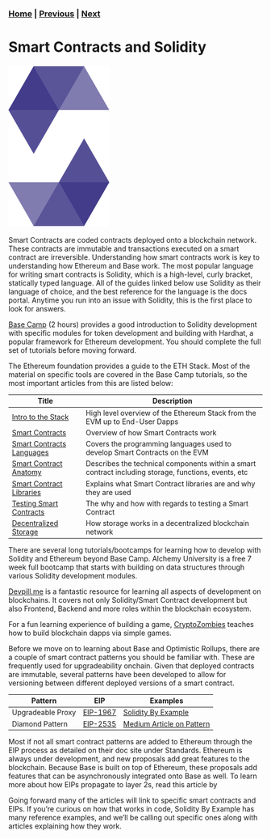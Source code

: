 ### [Home](../README.md) | [Previous](../ethereum/index.md) | [Next](../base/index.md)

# Smart Contracts and Solidity

<p><img src="./logo.svg"/></p>

Smart Contracts are coded contracts deployed onto a blockchain network. These
contracts are immutable and transactions executed on a smart contract are
irreversible. Understanding how smart contracts work is key to understanding how
Ethereum and Base work. The most popular language for writing smart contracts is
Solidity, which is a high-level, curly bracket, statically typed language. All of
the guides linked below use Solidity as their language of choice, and the best
reference for the language is the docs portal. Anytime you run into an issue with
Solidity, this is the first place to look for answers.

[Base Camp](https://docs.base.org/base-camp/docs/introduction-to-solidity/introduction-to-solidity-overview)
(2 hours) provides a good introduction to Solidity development with specific modules for
token development and building with Hardhat, a popular framework for Ethereum
development. You should complete the full set of tutorials before moving forward.

The Ethereum foundation provides a guide to the ETH Stack. Most of the material
on specific tools are covered in the Base Camp tutorials, so the most important
articles from this are listed below:

| Title                                                                                           | Description                                                                                          |
| ----------------------------------------------------------------------------------------------- | ---------------------------------------------------------------------------------------------------- |
| [Intro to the Stack](https://ethereum.org/en/developers/docs/ethereum-stack/)                   | High level overview of the Ethereum Stack from the EVM up to End-User Dapps                          |
| [Smart Contracts](https://ethereum.org/en/developers/docs/smart-contracts/)                     | Overview of how Smart Contracts work                                                                 |
| [Smart Contracts Languages](https://ethereum.org/en/developers/docs/smart-contracts/languages/) | Covers the programming languages used to develop Smart Contracts on the EVM                          |
| [Smart Contract Anatomy](https://ethereum.org/en/developers/docs/smart-contracts/anatomy/)      | Describes the technical components within a smart contract including storage, functions, events, etc |
| [Smart Contract Libraries](https://ethereum.org/en/developers/docs/smart-contracts/libraries/)  | Explains what Smart Contract libraries are and why they are used                                     |
| [Testing Smart Contracts](https://ethereum.org/en/developers/docs/smart-contracts/testing/)     | The why and how with regards to testing a Smart Contract                                             |
| [Decentralized Storage](https://ethereum.org/en/developers/docs/storage/)                       | How storage works in a decentralized blockchain network                                              |

There are several long tutorials/bootcamps for learning how to develop with
Solidity and Ethereum beyond Base Camp. Alchemy University is a free 7 week full
bootcamp that starts with building on data structures through various Solidity
development modules.

[Devpill.me](https://Devpill.me) is a fantastic resource for learning all aspects of
development on blockchains. It covers not only Solidity/Smart Contract
development but also Frontend, Backend and more roles within the blockchain
ecosystem.

For a fun learning experience of building a game,
[CryptoZombies](https://cryptozombies.io/) teaches how to
build blockchain dapps via simple games.

Before we move on to learning about Base and Optimistic Rollups, there are a
couple of smart contract patterns you should be familiar with. These are
frequently used for upgradeability onchain. Given that deployed contracts are
immutable, several patterns have been developed to allow for versioning between
different deployed versions of a smart contract.

| Pattern           | EIP                                                 | Examples                                                                                                                                                  |
| ----------------- | --------------------------------------------------- | --------------------------------------------------------------------------------------------------------------------------------------------------------- |
| Upgradeable Proxy | [EIP-1967](https://eips.ethereum.org/EIPS/eip-1967) | [Solidity By Example](https://solidity-by-example.org/app/upgradeable-proxy/)                                                                             |
| Diamond Pattern   | [EIP-2535](https://eips.ethereum.org/EIPS/eip-2535) | [Medium Article on Pattern](https://medium.com/@solidity101/exploring-the-diamond-standard-eip-2535-for-advanced-smart-contract-development-c4f19d7d015e) |

Most if not all smart contract patterns are added to Ethereum through the EIP
process as detailed on their doc site under Standards. Ethereum is always under
development, and new proposals add great features to the blockchain. Because Base
is built on top of Ethereum, these proposals add features that can be
asynchronously integrated onto Base as well. To learn more about how EIPs
propagate to layer 2s, read this article by

Going forward many of the articles will link to specific smart contracts and
EIPs. If you’re curious on how that works in code, Solidity By Example has many
reference examples, and we’ll be calling out specific ones along with articles
explaining how they work.
